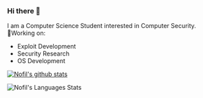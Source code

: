 ### Hi there 👋
I am a Computer Science Student interested in Computer Security.\
🔭Working on:
+ Exploit Development
+ Security Research
+ OS Development

<!--
**PAPADOXIE/PAPADOXIE** is a ✨ _special_ ✨ repository because its `README.md` (this file) appears on your GitHub profile.

Here are some ideas to get you started:

- 🔭 I’m currently working on ...
- 🌱 I’m currently learning ...
- 👯 I’m looking to collaborate on ...
- 🤔 I’m looking for help with ...
- 💬 Ask me about ...
- 📫 How to reach me: ...
- 😄 Pronouns: ...
- ⚡ Fun fact: ...
-->

[![Nofil's github stats](https://github-readme-stats.vercel.app/api?username=PAPADOXIE&theme=radical&show_icons=true)](https://github.com/PAPADOXIE/github-readme-stats)

![Nofil's Languages Stats](https://github-readme-stats.vercel.app/api/top-langs/?username=PAPADOXIE&theme=radical&layout=compact)
